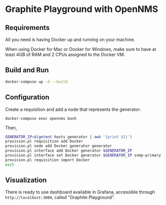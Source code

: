 Graphite Playground with OpenNMS
====

## Requirements

All you need is having Docker up and running on your machine.

When using Docker for Mac or Docker for Windows, make sure to have at least 4GB of RAM and 2 CPUs assigned to the Docker VM.

## Build and Run

```bash
docker-compose up -d --build
```

## Configuration

Create a requisition and add a node that represents the generator:

```
docker-compose exec opennms bash
```

Then,

```bash
GENERATOR_IP=$(getent hosts generator | awk '{print $1}')
provision.pl requisition add Docker
provision.pl node add Docker generator generator
provision.pl interface add Docker generator $GENERATOR_IP
provision.pl interface set Docker generator $GENERATOR_IP snmp-primary N
provision.pl requisition import Docker
exit
```

## Visualization

There is ready to use dashboard available in Grafana, accessible through `http://localhost:3000`, called "Graphite Playground".

